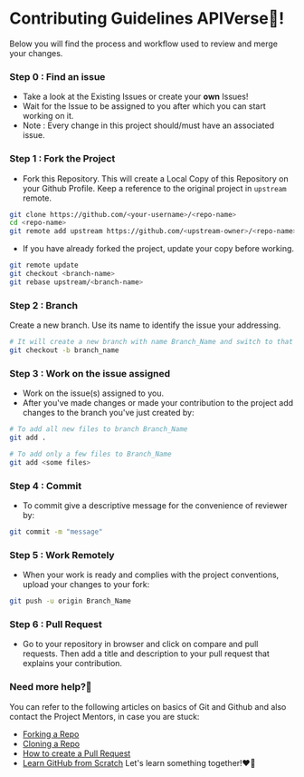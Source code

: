 # Contributing Guidelines APIVerse🎯!

Below you will find the process and workflow used to review and merge your changes.

### Step 0 : Find an issue

- Take a look at the Existing Issues or create your **own** Issues!
- Wait for the Issue to be assigned to you after which you can start working on it.
- Note : Every change in this project should/must have an associated issue.

### Step 1 : Fork the Project

- Fork this Repository. This will create a Local Copy of this Repository on your Github Profile.
   Keep a reference to the original project in `upstream` remote.

```bash
git clone https://github.com/<your-username>/<repo-name>  
cd <repo-name>  
git remote add upstream https://github.com/<upstream-owner>/<repo-name>  

```

- If you have already forked the project, update your copy before working.

```bash
git remote update
git checkout <branch-name>
git rebase upstream/<branch-name>

```

### Step 2 : Branch

Create a new branch. Use its name to identify the issue your addressing.

```bash
# It will create a new branch with name Branch_Name and switch to that branch 
git checkout -b branch_name

```

### Step 3 : Work on the issue assigned

- Work on the issue(s) assigned to you.
- After you've made changes or made your contribution to the project add changes to the branch you've just created by:

```bash
# To add all new files to branch Branch_Name  
git add .  

# To add only a few files to Branch_Name
git add <some files>

```

### Step 4 : Commit

- To commit give a descriptive message for the convenience of reviewer by:

```bash
git commit -m "message"  

```

### Step 5 : Work Remotely

- When your work is ready and complies with the project conventions, upload your changes to your fork:

```bash
git push -u origin Branch_Name

```

### Step 6 : Pull Request

- Go to your repository in browser and click on compare and pull requests.
   Then add a title and description to your pull request that explains your contribution.

### Need more help?🤔

You can refer to the following articles on basics of Git and Github and also contact the Project Mentors,
in case you are stuck:

- [Forking a Repo](https://help.github.com/en/github/getting-started-with-github/fork-a-repo)
- [Cloning a Repo](https://help.github.com/en/desktop/contributing-to-projects/creating-a-pull-request)
- [How to create a Pull Request](https://opensource.com/article/19/7/create-pull-request-github)
- [Learn GitHub from Scratch](https://docs.github.com/en/get-started/quickstart/git-and-github-learning-resources)
   Let's learn something together!❤️🤝
